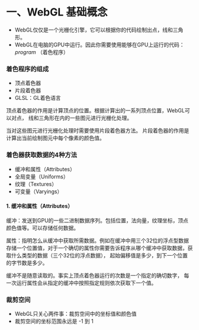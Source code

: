 
# 一、WebGL 基础概念

* WebGL仅仅是一个光栅化引擎，它可以根据你的代码绘制出点，线和三角形。
* WebGL在电脑的GPU中运行。因此你需要使用能够在GPU上运行的代码：*program* （着色程序）

### 着色程序的组成

- 顶点着色器
- 片段着色器
- GLSL：GL着色语言

顶点着色器的作用是计算顶点的位置。根据计算出的一系列顶点位置，WebGL可以对点， 线和三角形在内的一些图元进行光栅化处理。

当对这些图元进行光栅化处理时需要使用片段着色器方法。 片段着色器的作用是计算出当前绘制图元中每个像素的颜色值。

### 着色器获取数据的4种方法

* 缓冲和属性（Attributes）
* 全局变量（Uniforms）
* 纹理（Textures）
* 可变量（Varyings）

#### 1. 缓冲和属性（Attributes）

缓冲：发送到GPU的一些二进制数据序列。包括位置，法向量，纹理坐标，顶点颜色值等。可以存储任何数据。

属性：指明怎么从缓冲中获取所需数据。例如在缓冲中用三个32位的浮点型数据存储一个位置值，对于一个确切的属性你需要告诉程序从哪个缓冲中获取数据，获取什么类型的数据（三个32位的浮点数据）， 起始偏移值是多少，到下一个位置的字节数是多少。

缓冲不是随意读取的。事实上顶点着色器运行的次数是一个指定的确切数字， 每一次运行属性会从指定的缓冲中按照指定规则依次获取下一个值。

### 裁剪空间

- WebGL只关心两件事：裁剪空间中的坐标值和颜色值
- 裁剪空间的坐标范围永远是 -1 到 1
